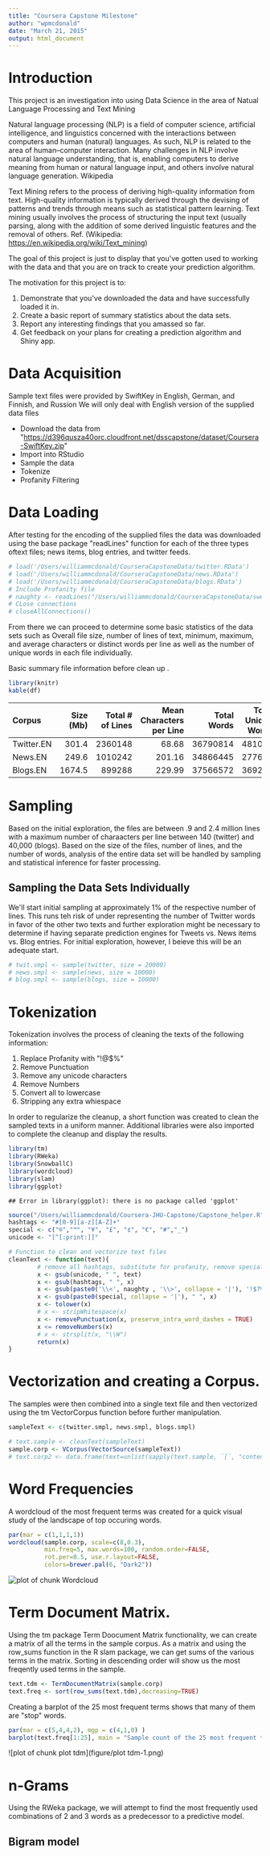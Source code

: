 ```yaml
---
title: "Coursera Capstone Milestone"
author: "wpmcdonald"
date: "March 21, 2015"
output: html_document
---
```


# Introduction
This project is an investigation into using Data Science in the area of Natual Language Processing and Text Mining

Natural language processing (NLP) is a field of computer science, artificial intelligence, and linguistics concerned with the interactions between computers and human (natural) languages. As such, NLP is related to the area of human–computer interaction. Many challenges in NLP involve natural language understanding, that is, enabling computers to derive meaning from human or natural language input, and others involve natural language generation. Wikipedia

Text Mining refers to the process of deriving high-quality information from text. High-quality information is typically derived through the devising of patterns and trends through means such as statistical pattern learning. 
Text mining usually involves the process of structuring the input text (usually parsing, along with the addition of some derived linguistic features and the removal of others. Ref. (Wikipedia: https://en.wikipedia.org/wiki/Text_mining)

The goal of this project is just to display that you've gotten used to working with the data and that you are on track to create your prediction algorithm.

The motivation for this project is to: 

1. Demonstrate that you've downloaded the data and have successfully loaded it in.
2. Create a basic report of summary statistics about the data sets.
3. Report any interesting findings that you amassed so far.
4. Get feedback on your plans for creating a prediction algorithm and Shiny app. 

# Data Acquisition
Sample text files were provided by SwiftKey in English, German, and Finnish, and Russion
We will only deal with English version of the supplied data files

 * Download the data from "https://d396qusza40orc.cloudfront.net/dsscapstone/dataset/Coursera-SwiftKey.zip"
 * Import into RStudio
 * Sample the data
 * Tokenize
 * Profanity Filtering


# Data Loading
After testing for the encoding of the supplied files the data was downloaded using the base package "readLines" function for each of the three types oftext files; news items, blog entries, and twitter feeds. 

            

```r
# load('/Users/williammcdonald/CourseraCapstoneData/twitter.RData')
# load('/Users/williammcdonald/CourseraCapstoneData/news.RData')
# load('/Users/williammcdonald/CourseraCapstoneData/blogs.RData')
# Include Profanity file
# naughty <- readLines("/Users/williammcdonald/CourseraCapstoneData/swearWords.txt", skipNul = TRUE)
# CLose connections
# closeAllConnections()
```

From there we can proceed to determine some basic statistics of the data sets such as Overall file size, number of lines of text, minimum, maximum, and average characters or distinct words per line as well as the number of unique words in each file individually. 




Basic summary file information before clean up .

```r
library(knitr)
kable(df)
```



|Corpus     | Size (Mb)| Total # of Lines| Mean Characters per Line| Total Words| Total Unique Words|
|:----------|---------:|----------------:|------------------------:|-----------:|------------------:|
|Twitter.EN |     301.4|          2360148|                    68.68|    36790814|             481068|
|News.EN    |     249.6|          1010242|                   201.16|    34866445|             277667|
|Blogs.EN   |    1674.5|           899288|                   229.99|    37566572|             369209|

# Sampling
Based on the initial exploration, the files are between .9  and 2.4 million lines with a maximum number of charaacters per line between 140 (twitter) and 40,000 (blogs). Based on the size of the files, number of lines, and the number of words, analysis of the entire data set will be handled by sampling and statistical inference for faster processing. 

## Sampling the Data Sets Individually
We'll start initial sampling at approximately 1% of the respective  number of lines. This runs teh risk of under representing the number of Twitter words in favor of the other two texts and further exploration might be necessary to determine if having separate prediction engines for Tweets vs. News items vs. Blog entries. For initial exploration, however, I beieve this will be an adequate start.


```r
# twit.smpl <- sample(twitter, size = 20000)
# news.smpl <- sample(news, size = 10000)
# blog.smpl <- sample(blogs, size = 10000)
```



# Tokenization
Tokenization involves the process of cleaning the texts of the following information:

1. Replace Profanity with \"!@$%\"
2. Remove Punctuation
3. Remove any unicode characters 
4. Remove Numbers
5. Convert all to lowercase
6. Stripping any extra whiespace

In order to regularize the cleanup, a short function was created to clean the sampled texts in a uniform manner. 
Additional libraries were also imported to complete the cleanup and display the results.


```r
library(tm)
library(RWeka)
library(SnowballC)
library(wordcloud)
library(slam)
library(ggplot)
```

```
## Error in library(ggplot): there is no package called 'ggplot'
```

```r
source("/Users/williammcdonald/Coursera-JHU-Capstone/Capstone_helper.R")
hashtags <- "#[0-9][a-z][A-Z]+"
special <- c("®","™", "¥", "£", "¢", "€", "#","_")
unicode <- "[^[:print:]]"

# Function to clean and vectorize text files
cleanText <- function(text){
        # remove all hashtags, substitute for profanity, remove special characters 
        x <- gsub(unicode, " ", text)
        x <- gsub(hashtags, " ", x)
        x <- gsub(paste0('\\<', naughty , '\\>', collapse = '|'), '!$?%', x)
        x <- gsub(paste0(special, collapse = '|'), " ", x) 
        x <- tolower(x)
        # x <- stripWhitespace(x)
        x <- removePunctuation(x, preserve_intra_word_dashes = TRUE)
        x <= removeNumbers(x)
        # x <- strsplit(x, "\\W")
        return(x)
}
```

# Vectorization and creating a Corpus.
The samples were then combined into a single text file and then vectorized using the tm VectorCorpus function before further manipulation.


```r
sampleText <- c(twitter.smpl, news.smpl, blogs.smpl)

# text.sample <- cleanText(sampleText)
sample.corp <- VCorpus(VectorSource(sampleText))
# text.corp2 <- data.frame(text=unlist(sapply(text.sample, `[`, "content")), stringsAsFactors=F)
```


# Word Frequencies
A wordcloud of the most frequent terms was created for a quick visual study of the landscape of top occuring words.



```r
par(mar = c(1,1,1,1))
wordcloud(sample.corp, scale=c(8,0.3), 
          min.freq=5, max.words=100, random.order=FALSE,
          rot.per=0.5, use.r.layout=FALSE,
          colors=brewer.pal(6, "Dark2"))
```

![plot of chunk Wordcloud](figure/Wordcloud-1.png) 

# Term Document Matrix. 
Using the tm package Term Doocument Matrix functionality, we can create a matrix of all the terms in the sample corpus. As a matrix and using the row_sums function in the R slam package, we can get sums of the various terms in the matrix. Sorting in descending order will show us the most freqently used terms in the sample.


```r
text.tdm <- TermDocumentMatrix(sample.corp)
text.freq <- sort(row_sums(text.tdm),decreasing=TRUE)
```

Creating a barplot of the 25 most frequent terms shows that many of them are "stop" words.


```r
par(mar = c(5,4,4,2), mgp = c(4,1,0) )
barplot(text.freq[1:25], main = "Sample count of the 25 most frequent terms", ylab = "Frequency", xlab = "Words", las = 2)
```

![plot of chunk plot tdm](figure/plot tdm-1.png) 


# n-Grams
Using the RWeka package, we will attempt to find the most frequently used combinations of 2 and 3 words as a predecessor to a predictive model.



## Bigram model






